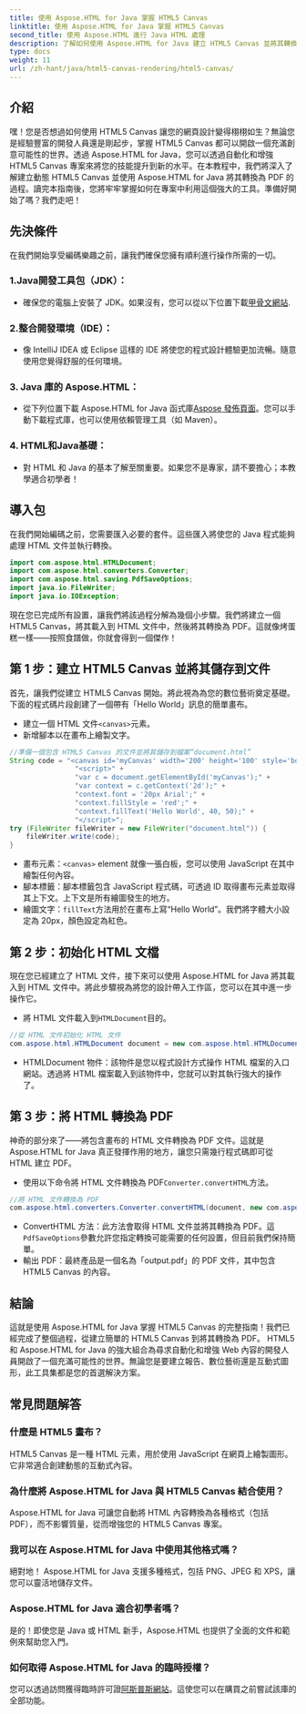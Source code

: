 ```yaml
---
title: 使用 Aspose.HTML for Java 掌握 HTML5 Canvas
linktitle: 使用 Aspose.HTML for Java 掌握 HTML5 Canvas
second_title: 使用 Aspose.HTML 進行 Java HTML 處理
description: 了解如何使用 Aspose.HTML for Java 建立 HTML5 Canvas 並將其轉換為 PDF。本指南非常適合希望增強 Web 專案的開發人員。
type: docs
weight: 11
url: /zh-hant/java/html5-canvas-rendering/html5-canvas/
---
```

## 介紹
嘿！您是否想過如何使用 HTML5 Canvas 讓您的網頁設計變得栩栩如生？無論您是經驗豐富的開發人員還是剛起步，掌握 HTML5 Canvas 都可以開啟一個充滿創意可能性的世界。透過 Aspose.HTML for Java，您可以透過自動化和增強 HTML5 Canvas 專案來將您的技能提升到新的水平。在本教程中，我們將深入了解建立動態 HTML5 Canvas 並使用 Aspose.HTML for Java 將其轉換為 PDF 的過程。讀完本指南後，您將牢牢掌握如何在專案中利用這個強大的工具。準備好開始了嗎？我們走吧！
## 先決條件
在我們開始享受編碼樂趣之前，讓我們確保您擁有順利進行操作所需的一切。
### 1.Java開發工具包（JDK）：
   - 確保您的電腦上安裝了 JDK。如果沒有，您可以從以下位置下載[甲骨文網站](https://www.oracle.com/java/technologies/javase-jdk11-downloads.html).
### 2.整合開發環境（IDE）：
   - 像 IntelliJ IDEA 或 Eclipse 這樣的 IDE 將使您的程式設計體驗更加流暢。隨意使用您覺得舒服的任何環境。
### 3. Java 庫的 Aspose.HTML：
   - 從下列位置下載 Aspose.HTML for Java 函式庫[Aspose 發佈頁面](https://releases.aspose.com/html/java/)。您可以手動下載程式庫，也可以使用依賴管理工具（如 Maven）。
### 4. HTML和Java基礎：
   - 對 HTML 和 Java 的基本了解至關重要。如果您不是專家，請不要擔心；本教學適合初學者！
## 導入包
在我們開始編碼之前，您需要匯入必要的套件。這些匯入將使您的 Java 程式能夠處理 HTML 文件並執行轉換。
```java
import com.aspose.html.HTMLDocument;
import com.aspose.html.converters.Converter;
import com.aspose.html.saving.PdfSaveOptions;
import java.io.FileWriter;
import java.io.IOException;
```
現在您已完成所有設置，讓我們將該過程分解為幾個小步驟。我們將建立一個 HTML5 Canvas，將其載入到 HTML 文件中，然後將其轉換為 PDF。這就像烤蛋糕一樣——按照食譜做，你就會得到一個傑作！
## 第 1 步：建立 HTML5 Canvas 並將其儲存到文件
首先，讓我們從建立 HTML5 Canvas 開始。將此視為為您的數位藝術奠定基礎。下面的程式碼片段創建了一個帶有「Hello World」訊息的簡單畫布。

- 建立一個 HTML 文件`<canvas>`元素。
- 新增腳本以在畫布上繪製文字。
```java
//準備一個包含 HTML5 Canvas 的文件並將其儲存到檔案“document.html”
String code = "<canvas id='myCanvas' width='200' height='100' style='border:1px solid #d3d3d3;'></canvas>" +
				"<script>" +
				"var c = document.getElementById('myCanvas');" +
				"var context = c.getContext('2d');" +
				"context.font = '20px Arial';" +
				"context.fillStyle = 'red';" +
				"context.fillText('Hello World', 40, 50);" +
				"</script>";
try (FileWriter fileWriter = new FileWriter("document.html")) {
    fileWriter.write(code);
}
```

- 畫布元素：`<canvas>` element 就像一張白板，您可以使用 JavaScript 在其中繪製任何內容。
- 腳本標籤：腳本標籤包含 JavaScript 程式碼，可透過 ID 取得畫布元素並取得其上下文。上下文是所有繪圖發生的地方。
- 繪圖文字：`fillText`方法用於在畫布上寫“Hello World”。我們將字體大小設定為 20px，顏色設定為紅色。
## 第 2 步：初始化 HTML 文檔
現在您已經建立了 HTML 文件，接下來可以使用 Aspose.HTML for Java 將其載入到 HTML 文件中。將此步驟視為將您的設計帶入工作區，您可以在其中進一步操作它。

- 將 HTML 文件載入到`HTMLDocument`目的。
```java
//從 HTML 文件初始化 HTML 文件
com.aspose.html.HTMLDocument document = new com.aspose.html.HTMLDocument("document.html");
```

- HTMLDocument 物件：該物件是您以程式設計方式操作 HTML 檔案的入口網站。透過將 HTML 檔案載入到該物件中，您就可以對其執行強大的操作了。
## 第 3 步：將 HTML 轉換為 PDF
神奇的部分來了——將包含畫布的 HTML 文件轉換為 PDF 文件。這就是 Aspose.HTML for Java 真正發揮作用的地方，讓您只需幾行程式碼即可從 HTML 建立 PDF。

- 使用以下命令將 HTML 文件轉換為 PDF`Converter.convertHTML`方法。
```java
//將 HTML 文件轉換為 PDF
com.aspose.html.converters.Converter.convertHTML(document, new com.aspose.html.saving.PdfSaveOptions(), "output.pdf");
```

-  ConvertHTML 方法：此方法會取得 HTML 文件並將其轉換為 PDF。這`PdfSaveOptions`參數允許您指定轉換可能需要的任何設置，但目前我們保持簡單。
- 輸出 PDF：最終產品是一個名為「output.pdf」的 PDF 文件，其中包含 HTML5 Canvas 的內容。

## 結論
這就是使用 Aspose.HTML for Java 掌握 HTML5 Canvas 的完整指南！我們已經完成了整個過程，從建立簡單的 HTML5 Canvas 到將其轉換為 PDF。 HTML5 和 Aspose.HTML for Java 的強大組合為尋求自動化和增強 Web 內容的開發人員開啟了一個充滿可能性的世界。無論您是要建立報告、數位藝術還是互動式圖形，此工具集都是您的首選解決方案。
## 常見問題解答
### 什麼是 HTML5 畫布？
HTML5 Canvas 是一種 HTML 元素，用於使用 JavaScript 在網頁上繪製圖形。它非常適合創建動態的互動式內容。
### 為什麼將 Aspose.HTML for Java 與 HTML5 Canvas 結合使用？
Aspose.HTML for Java 可讓您自動將 HTML 內容轉換為各種格式（包括 PDF），而不影響質量，從而增強您的 HTML5 Canvas 專案。
### 我可以在 Aspose.HTML for Java 中使用其他格式嗎？
絕對地！ Aspose.HTML for Java 支援多種格式，包括 PNG、JPEG 和 XPS，讓您可以靈活地儲存文件。
### Aspose.HTML for Java 適合初學者嗎？
是的！即使您是 Java 或 HTML 新手，Aspose.HTML 也提供了全面的文件和範例來幫助您入門。
### 如何取得 Aspose.HTML for Java 的臨時授權？
您可以透過訪問獲得臨時許可證[阿斯普斯網站](https://purchase.aspose.com/temporary-license/)。這使您可以在購買之前嘗試該庫的全部功能。